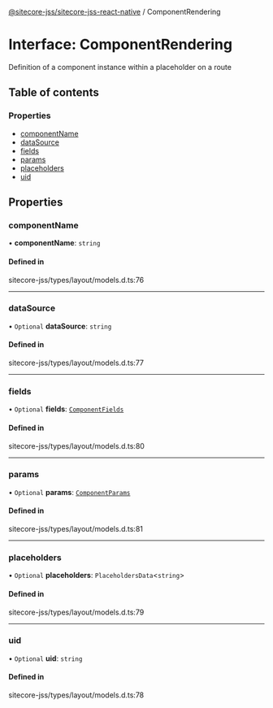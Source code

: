 [@sitecore-jss/sitecore-jss-react-native](../README.md) / ComponentRendering

# Interface: ComponentRendering

Definition of a component instance within a placeholder on a route

## Table of contents

### Properties

- [componentName](ComponentRendering.md#componentname)
- [dataSource](ComponentRendering.md#datasource)
- [fields](ComponentRendering.md#fields)
- [params](ComponentRendering.md#params)
- [placeholders](ComponentRendering.md#placeholders)
- [uid](ComponentRendering.md#uid)

## Properties

### componentName

• **componentName**: `string`

#### Defined in

sitecore-jss/types/layout/models.d.ts:76

___

### dataSource

• `Optional` **dataSource**: `string`

#### Defined in

sitecore-jss/types/layout/models.d.ts:77

___

### fields

• `Optional` **fields**: [`ComponentFields`](ComponentFields.md)

#### Defined in

sitecore-jss/types/layout/models.d.ts:80

___

### params

• `Optional` **params**: [`ComponentParams`](ComponentParams.md)

#### Defined in

sitecore-jss/types/layout/models.d.ts:81

___

### placeholders

• `Optional` **placeholders**: `PlaceholdersData`<`string`\>

#### Defined in

sitecore-jss/types/layout/models.d.ts:79

___

### uid

• `Optional` **uid**: `string`

#### Defined in

sitecore-jss/types/layout/models.d.ts:78
